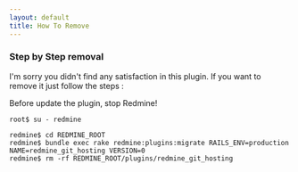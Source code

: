 ```yaml
---
layout: default
title: How To Remove
---
```


### Step by Step removal

I'm sorry you didn't find any satisfaction in this plugin. If you want to remove it just follow the steps :

<div class="alert alert-warning" role="alert">Before update the plugin, stop Redmine!</div>

    root$ su - redmine

    redmine$ cd REDMINE_ROOT
    redmine$ bundle exec rake redmine:plugins:migrate RAILS_ENV=production NAME=redmine_git_hosting VERSION=0
    redmine$ rm -rf REDMINE_ROOT/plugins/redmine_git_hosting

<div id="toc">
</div>
